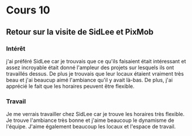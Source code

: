 # Cours 10
## Retour sur la visite de SidLee et PixMob

### Intérêt
j'ai préféré SidLee car je trouvais que ce qu'ils faisaient était intéressant et assez incroyable était donné l'ampleur des projets sur lesquels ils ont travaillés dessus. De plus je trouvais que leur locaux étaient vraiment très beau et j'ai beaucup aimé l'ambiance qu'il y avait là-bas. De plus, j'ai apprécié le fait que les horaires peuvent être flexible. 

### Travail
Je me verrais travailler chez SidLee car je trouve les horaires très flexible. Je trouve l'ambiance très bonne et j'aime beaucoup le dynamisme de l'équipe. J'aime
également beaucoup les locaux et l'espace de travail. 
